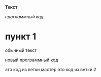 **Текст**

*прогламмный код*

# пункт 1

обычный текст

новый программный код

это код из ветки мастер
это код из ветки 2
